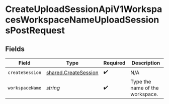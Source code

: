# CreateUploadSessionApiV1WorkspacesWorkspaceNameUploadSessionsPostRequest


## Fields

| Field                                                        | Type                                                         | Required                                                     | Description                                                  |
| ------------------------------------------------------------ | ------------------------------------------------------------ | ------------------------------------------------------------ | ------------------------------------------------------------ |
| `createSession`                                              | [shared.CreateSession](../../models/shared/createsession.md) | :heavy_check_mark:                                           | N/A                                                          |
| `workspaceName`                                              | *string*                                                     | :heavy_check_mark:                                           | Type the name of the workspace.                              |